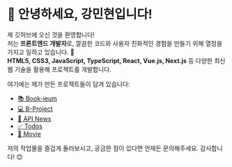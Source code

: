 # 👋 안녕하세요, 강민현입니다!

제 깃허브에 오신 것을 환영합니다!  
저는 **프론트엔드 개발자**로, 깔끔한 코드와 사용자 친화적인 경험을 만들기 위해 열정을 가지고 일하고 있습니다. 🚀  
**HTML5, CSS3, JavaScript, TypeScript, React, Vue.js, Next.js** 등 다양한 최신 웹 기술을 활용해 프로젝트를 개발합니다.

여기에는 제가 만든 프로젝트들이 담겨 있습니다:
- [📚 Book-ieum](https://book-ieum.vercel.app/)
- [💻 B-Project](https://b-project-lilac.vercel.app/)
- [📰 API News](https://apinews-virid.vercel.app/news)
- [✅ Todos](https://todos-ef9q.vercel.app/)
- [🎥 Movie](https://movie-blond-alpha.vercel.app/)

저의 작업물을 즐겁게 둘러보시고, 궁금한 점이 있다면 언제든 문의해주세요. 감사합니다! 😊
